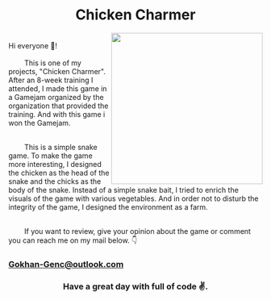 <h1 align="center">Chicken Charmer</h1>
<img src="/Gifs/Chicken-Charmer.gif" align="right" width="300">
<br/>
Hi everyone 👋! <br/><br/>
&nbsp;&nbsp;&nbsp;&nbsp;&nbsp;&nbsp;&nbsp; This is one of my projects, "Chicken Charmer". After an 8-week training I attended, I made this game in a Gamejam organized by the organization that provided the training. And with this game i won the Gamejam.<br/><br/> 

&nbsp;&nbsp;&nbsp;&nbsp;&nbsp;&nbsp;&nbsp; This is a simple snake game. To make the game more interesting, I designed the chicken as the head of the snake and the chicks as the body of the snake. Instead of a simple snake bait, I tried to enrich the visuals of the game with various vegetables. And in order not to disturb the integrity of the game, I designed the environment as a farm.<br/><br/> 

&nbsp;&nbsp;&nbsp;&nbsp;&nbsp;&nbsp;&nbsp; If you want to review, give your opinion about the game or comment you can reach me on my mail below. 👇<br/>
### [Gokhan-Genc@outlook.com]()

<h3 align="center">Have a great day with full of code ✌.</h3>
